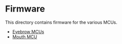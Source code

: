 # Firmware

This directory contains firmware for the various MCUs.

* [Eyebrow MCUs](./eyebrows/README.md)
* [Mouth MCU](./mouth/README.md)
